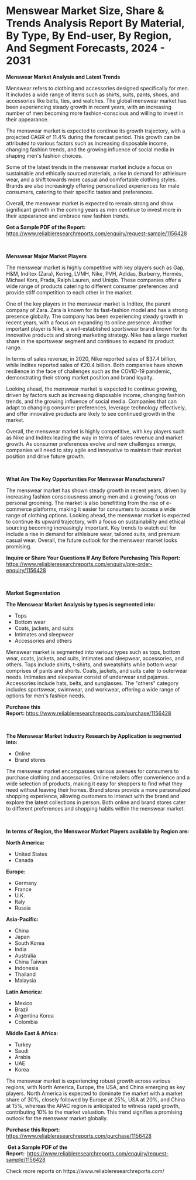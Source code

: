 <p><h1>Menswear Market Size, Share & Trends Analysis Report By Material, By Type, By End-user, By Region, And Segment Forecasts, 2024 - 2031</h1></p><p><strong>Menswear Market Analysis and Latest Trends</strong></p>
<p><p>Menswear refers to clothing and accessories designed specifically for men. It includes a wide range of items such as shirts, suits, pants, shoes, and accessories like belts, ties, and watches. The global menswear market has been experiencing steady growth in recent years, with an increasing number of men becoming more fashion-conscious and willing to invest in their appearance.</p><p>The menswear market is expected to continue its growth trajectory, with a projected CAGR of 11.4% during the forecast period. This growth can be attributed to various factors such as increasing disposable income, changing fashion trends, and the growing influence of social media in shaping men's fashion choices.</p><p>Some of the latest trends in the menswear market include a focus on sustainable and ethically sourced materials, a rise in demand for athleisure wear, and a shift towards more casual and comfortable clothing styles. Brands are also increasingly offering personalized experiences for male consumers, catering to their specific tastes and preferences.</p><p>Overall, the menswear market is expected to remain strong and show significant growth in the coming years as men continue to invest more in their appearance and embrace new fashion trends.</p></p>
<p><strong>Get a Sample PDF of the Report:&nbsp;</strong> <a href="https://www.reliableresearchreports.com/enquiry/request-sample/1156428">https://www.reliableresearchreports.com/enquiry/request-sample/1156428</a></p>
<p>&nbsp;</p>
<p><strong>Menswear Major Market Players</strong></p>
<p><p>The menswear market is highly competitive with key players such as Gap, H&M, Inditex (Zara), Kering, LVMH, Nike, PVH, Adidas, Burberry, Hermès, Michael Kors, Prada, Ralph Lauren, and Uniqlo. These companies offer a wide range of products catering to different consumer preferences and provide stiff competition to each other in the market.</p><p>One of the key players in the menswear market is Inditex, the parent company of Zara. Zara is known for its fast-fashion model and has a strong presence globally. The company has been experiencing steady growth in recent years, with a focus on expanding its online presence. Another important player is Nike, a well-established sportswear brand known for its innovative products and strong marketing strategy. Nike has a large market share in the sportswear segment and continues to expand its product range.</p><p>In terms of sales revenue, in 2020, Nike reported sales of $37.4 billion, while Inditex reported sales of €20.4 billion. Both companies have shown resilience in the face of challenges such as the COVID-19 pandemic, demonstrating their strong market position and brand loyalty.</p><p>Looking ahead, the menswear market is expected to continue growing, driven by factors such as increasing disposable income, changing fashion trends, and the growing influence of social media. Companies that can adapt to changing consumer preferences, leverage technology effectively, and offer innovative products are likely to see continued growth in the market.</p><p>Overall, the menswear market is highly competitive, with key players such as Nike and Inditex leading the way in terms of sales revenue and market growth. As consumer preferences evolve and new challenges emerge, companies will need to stay agile and innovative to maintain their market position and drive future growth.</p></p>
<p>&nbsp;</p>
<p><strong>What Are The Key Opportunities For Menswear Manufacturers?</strong></p>
<p><p>The menswear market has shown steady growth in recent years, driven by increasing fashion consciousness among men and a growing focus on personal grooming. The market is also benefitting from the rise of e-commerce platforms, making it easier for consumers to access a wide range of clothing options. Looking ahead, the menswear market is expected to continue its upward trajectory, with a focus on sustainability and ethical sourcing becoming increasingly important. Key trends to watch out for include a rise in demand for athleisure wear, tailored suits, and premium casual wear. Overall, the future outlook for the menswear market looks promising.</p></p>
<p><strong>Inquire or Share Your Questions If Any Before Purchasing This Report:</strong> <a href="https://www.reliableresearchreports.com/enquiry/pre-order-enquiry/1156428">https://www.reliableresearchreports.com/enquiry/pre-order-enquiry/1156428</a></p>
<p>&nbsp;</p>
<p><strong>Market Segmentation</strong></p>
<p><strong>The Menswear Market Analysis by types is segmented into:</strong></p>
<p><ul><li>Tops</li><li>Bottom wear</li><li>Coats, jackets, and suits</li><li>Intimates and sleepwear</li><li>Accessories and others</li></ul></p>
<p><p>Menswear market is segmented into various types such as tops, bottom wear, coats, jackets, and suits, intimates and sleepwear, accessories, and others. Tops include shirts, t-shirts, and sweatshirts while bottom wear comprises of pants and shorts. Coats, jackets, and suits cater to outerwear needs. Intimates and sleepwear consist of underwear and pajamas. Accessories include hats, belts, and sunglasses. The "others" category includes sportswear, swimwear, and workwear, offering a wide range of options for men's fashion needs.</p></p>
<p><strong>Purchase this Report:&nbsp;</strong><a href="https://www.reliableresearchreports.com/purchase/1156428">https://www.reliableresearchreports.com/purchase/1156428</a></p>
<p>&nbsp;</p>
<p><strong>The Menswear Market Industry Research by Application is segmented into:</strong></p>
<p><ul><li>Online</li><li>Brand stores</li></ul></p>
<p><p>The menswear market encompasses various avenues for consumers to purchase clothing and accessories. Online retailers offer convenience and a wide selection of products, making it easy for shoppers to find what they need without leaving their homes. Brand stores provide a more personalized shopping experience, allowing customers to interact with the brand and explore the latest collections in person. Both online and brand stores cater to different preferences and shopping habits within the menswear market.</p></p>
<p>&nbsp;</p>
<p><strong>In terms of Region, the Menswear Market Players available by Region are:</strong></p>
<p>
    <p> <strong> North America: </strong>
        <ul>
            <li>United States</li>
            <li>Canada</li>
        </ul>
        </p> 
    <p> <strong> Europe: </strong>
        <ul>
            <li>Germany</li>
            <li>France</li>
            <li>U.K.</li>
            <li>Italy</li>
            <li>Russia</li>
        </ul>
        </p> 
    <p> <strong> Asia-Pacific: </strong>
        <ul>
            <li>China</li>
            <li>Japan</li>
            <li>South Korea</li>
            <li>India</li>
            <li>Australia</li>
            <li>China Taiwan</li>
            <li>Indonesia</li>
            <li>Thailand</li>
            <li>Malaysia</li>
        </ul>
        </p> 
    <p> <strong> Latin America: </strong>
        <ul>
            <li>Mexico</li>
            <li>Brazil</li>
            <li>Argentina Korea</li>
            <li>Colombia</li>
        </ul>
        </p> 
    <p> <strong> Middle East & Africa: </strong>
        <ul>
            <li>Turkey</li>
            <li>Saudi</li>
            <li>Arabia</li>
            <li>UAE</li>
            <li>Korea</li>
        </ul>
    </p>
    </p>
<p><p>The menswear market is experiencing robust growth across various regions, with North America, Europe, the USA, and China emerging as key players. North America is expected to dominate the market with a market share of 30%, closely followed by Europe at 25%, USA at 20%, and China at 15%, whereas the APAC region is anticipated to witness rapid growth, contributing 10% to the market valuation. This trend signifies a promising outlook for the menswear market globally.</p></p>
<p><strong>Purchase this Report: </strong><a href="https://www.reliableresearchreports.com/purchase/1156428">https://www.reliableresearchreports.com/purchase/1156428</a></p>
<p>&nbsp;<strong>Get a Sample PDF of the Report:&nbsp;&nbsp;</strong><a href="https://www.reliableresearchreports.com/enquiry/request-sample/1156428">https://www.reliableresearchreports.com/enquiry/request-sample/1156428</a></p>
<p><strong></strong></p>
<p>Check more reports on https://www.reliableresearchreports.com/</p>
